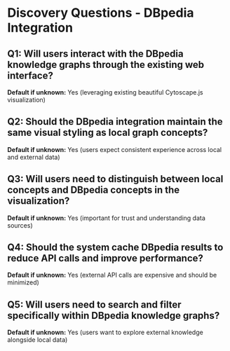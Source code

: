 # Discovery Questions - DBpedia Integration

## Q1: Will users interact with the DBpedia knowledge graphs through the existing web interface?
**Default if unknown:** Yes (leveraging existing beautiful Cytoscape.js visualization)

## Q2: Should the DBpedia integration maintain the same visual styling as local graph concepts?
**Default if unknown:** Yes (users expect consistent experience across local and external data)

## Q3: Will users need to distinguish between local concepts and DBpedia concepts in the visualization?
**Default if unknown:** Yes (important for trust and understanding data sources)

## Q4: Should the system cache DBpedia results to reduce API calls and improve performance?
**Default if unknown:** Yes (external API calls are expensive and should be minimized)

## Q5: Will users need to search and filter specifically within DBpedia knowledge graphs?
**Default if unknown:** Yes (users want to explore external knowledge alongside local data)